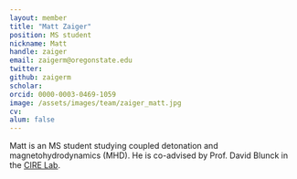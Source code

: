 ```yaml
---
layout: member
title: "Matt Zaiger"
position: MS student
nickname: Matt
handle: zaiger
email: zaigerm@oregonstate.edu
twitter:
github: zaigerm
scholar:
orcid: 0000-0003-0469-1059
image: /assets/images/team/zaiger_matt.jpg
cv:
alum: false
---
```

Matt is an MS student studying coupled detonation and magnetohydrodynamics (MHD). He is co-advised by Prof. David Blunck in the [CIRE Lab](http://research.engr.oregonstate.edu/blunckgroup/home).


[Quarter 6, Linh Trung Ward, Thu Duc District, Ho Chi Minh City]: http://oregonstate.edu/
[Room E5.1, Block E, University of Information Technology, VNU-HCM]: http://mime.oregonstate.edu
